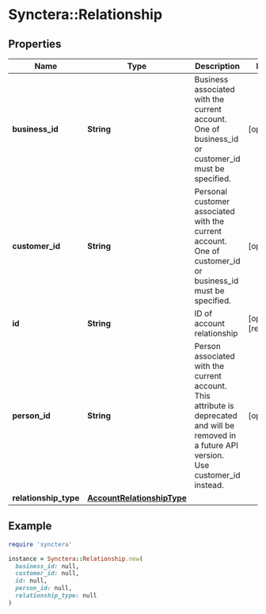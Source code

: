 # Synctera::Relationship

## Properties

| Name | Type | Description | Notes |
| ---- | ---- | ----------- | ----- |
| **business_id** | **String** | Business associated with the current account. One of business_id or customer_id must be specified. | [optional] |
| **customer_id** | **String** | Personal customer associated with the current account. One of customer_id or business_id must be specified. | [optional] |
| **id** | **String** | ID of account relationship | [optional][readonly] |
| **person_id** | **String** | Person associated with the current account. This attribute is deprecated and will be removed in a future API version. Use customer_id instead. | [optional] |
| **relationship_type** | [**AccountRelationshipType**](AccountRelationshipType.md) |  |  |

## Example

```ruby
require 'synctera'

instance = Synctera::Relationship.new(
  business_id: null,
  customer_id: null,
  id: null,
  person_id: null,
  relationship_type: null
)
```

